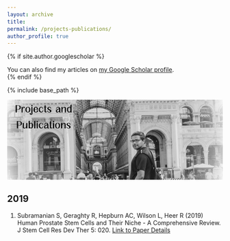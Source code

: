 ```yaml
---
layout: archive
title: 
permalink: /projects-publications/
author_profile: true
---
```


{% if site.author.googlescholar %}
  <div class="wordwrap">You can also find my articles on <a href="{{site.author.googlescholar}}">my Google Scholar profile</a>.</div>
{% endif %}

{% include base_path %}

![Welcome](/images/publications_header.png)

## 2019

1. Subramanian S, Geraghty R, Hepburn AC, Wilson L, Heer R (2019) Human Prostate Stem Cells and Their Niche - A Comprehensive Review. J Stem Cell Res Dev Ther 5: 020. [Link to Paper Details](/projects-publications/subramanian-geraghty-2019)
